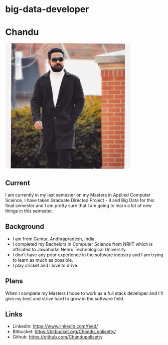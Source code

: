 # big-data-developer

# Chandu
![image](image.jpg)
## Current
I am currently in my last semester on my Masters in Applied Computer Science, I have taken Graduate Directed Project - II and Big Data for this final semester and I am pretty sure that I am going to learn a lot of new things in this semester.


## Background
* I am from Guntur, Andhrapradesh, India.
* I completed my Bachelors in Computer Science from NRIIT which is affiliated to Jawaharlal Nehru Technological University. 
* I don't have any prior experience in the software industry and I am trying to learn as much as possible. 
* I play cricket and I love to drive.


## Plans
When I complete my Masters I hope to work as a full stack developer and I'll give my best and strive hard to grow in the software field.

## Links
* LinkedIn: https://www.linkedin.com/feed/
* Bitbucket: https://bitbucket.org/Chandu_polisetty/
* Github: https://github.com/Chandupolisetty 